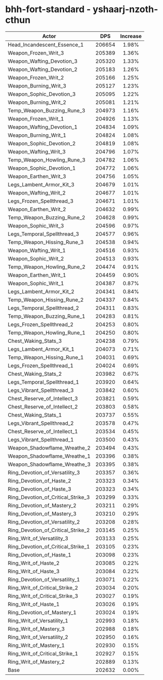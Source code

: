 # bhh-fort-standard - yshaarj-nzoth-cthun
| Actor | DPS | Increase |
|---|:---:|:---:|
|Head_Incandescent_Essence_1|206654|1.98%|
|Weapon_Frozen_Writ_3|205389|1.36%|
|Weapon_Wafting_Devotion_3|205320|1.33%|
|Weapon_Wafting_Devotion_2|205183|1.26%|
|Weapon_Frozen_Writ_2|205166|1.25%|
|Weapon_Burning_Writ_3|205127|1.23%|
|Weapon_Sophic_Devotion_3|205095|1.22%|
|Weapon_Burning_Writ_2|205081|1.21%|
|Temp_Weapon_Buzzing_Rune_3|204973|1.16%|
|Weapon_Frozen_Writ_1|204926|1.13%|
|Weapon_Wafting_Devotion_1|204834|1.09%|
|Weapon_Burning_Writ_1|204824|1.08%|
|Weapon_Sophic_Devotion_2|204819|1.08%|
|Weapon_Wafting_Writ_3|204796|1.07%|
|Temp_Weapon_Howling_Rune_3|204782|1.06%|
|Weapon_Sophic_Devotion_1|204772|1.06%|
|Weapon_Earthen_Writ_3|204756|1.05%|
|Legs_Lambent_Armor_Kit_3|204679|1.01%|
|Weapon_Wafting_Writ_2|204677|1.01%|
|Legs_Frozen_Spellthread_3|204671|1.01%|
|Weapon_Earthen_Writ_2|204632|0.99%|
|Temp_Weapon_Buzzing_Rune_2|204628|0.99%|
|Weapon_Sophic_Writ_3|204596|0.97%|
|Legs_Temporal_Spellthread_3|204577|0.96%|
|Temp_Weapon_Hissing_Rune_3|204538|0.94%|
|Weapon_Wafting_Writ_1|204516|0.93%|
|Weapon_Sophic_Writ_2|204513|0.93%|
|Temp_Weapon_Howling_Rune_2|204474|0.91%|
|Weapon_Earthen_Writ_1|204459|0.90%|
|Weapon_Sophic_Writ_1|204387|0.87%|
|Legs_Lambent_Armor_Kit_2|204341|0.84%|
|Temp_Weapon_Hissing_Rune_2|204337|0.84%|
|Legs_Temporal_Spellthread_2|204311|0.83%|
|Temp_Weapon_Buzzing_Rune_1|204283|0.81%|
|Legs_Frozen_Spellthread_2|204253|0.80%|
|Temp_Weapon_Howling_Rune_1|204250|0.80%|
|Chest_Waking_Stats_3|204238|0.79%|
|Legs_Lambent_Armor_Kit_1|204073|0.71%|
|Temp_Weapon_Hissing_Rune_1|204031|0.69%|
|Legs_Frozen_Spellthread_1|204024|0.69%|
|Chest_Waking_Stats_2|203982|0.67%|
|Legs_Temporal_Spellthread_1|203920|0.64%|
|Legs_Vibrant_Spellthread_3|203842|0.60%|
|Chest_Reserve_of_Intellect_3|203821|0.59%|
|Chest_Reserve_of_Intellect_2|203803|0.58%|
|Chest_Waking_Stats_1|203737|0.55%|
|Legs_Vibrant_Spellthread_2|203578|0.47%|
|Chest_Reserve_of_Intellect_1|203534|0.45%|
|Legs_Vibrant_Spellthread_1|203500|0.43%|
|Weapon_Shadowflame_Wreathe_2|203494|0.43%|
|Weapon_Shadowflame_Wreathe_1|203396|0.38%|
|Weapon_Shadowflame_Wreathe_3|203395|0.38%|
|Ring_Devotion_of_Versatility_3|203357|0.36%|
|Ring_Devotion_of_Haste_2|203323|0.34%|
|Ring_Devotion_of_Haste_3|203323|0.34%|
|Ring_Devotion_of_Critical_Strike_3|203299|0.33%|
|Ring_Devotion_of_Mastery_2|203211|0.29%|
|Ring_Devotion_of_Mastery_3|203210|0.29%|
|Ring_Devotion_of_Versatility_2|203208|0.28%|
|Ring_Devotion_of_Critical_Strike_2|203145|0.25%|
|Ring_Writ_of_Versatility_3|203133|0.25%|
|Ring_Devotion_of_Critical_Strike_1|203105|0.23%|
|Ring_Devotion_of_Haste_1|203098|0.23%|
|Ring_Writ_of_Haste_2|203085|0.22%|
|Ring_Writ_of_Haste_3|203084|0.22%|
|Ring_Devotion_of_Versatility_1|203071|0.22%|
|Ring_Writ_of_Critical_Strike_2|203034|0.20%|
|Ring_Writ_of_Critical_Strike_3|203027|0.19%|
|Ring_Writ_of_Haste_1|203026|0.19%|
|Ring_Devotion_of_Mastery_1|203024|0.19%|
|Ring_Writ_of_Versatility_1|202993|0.18%|
|Ring_Writ_of_Mastery_3|202988|0.18%|
|Ring_Writ_of_Versatility_2|202950|0.16%|
|Ring_Writ_of_Mastery_1|202930|0.15%|
|Ring_Writ_of_Critical_Strike_1|202927|0.15%|
|Ring_Writ_of_Mastery_2|202889|0.13%|
|Base|202632|0.00%|
